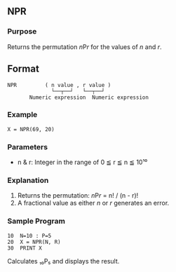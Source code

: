 ## NPR

### Purpose
Returns the permutation *n*P*r* for the values of *n* and *r*.

## Format
```basic
NPR         ( n value , r value )
              └──┬──┘   └──┬──┘ 
       Numeric expression  Numeric expression
```

### Example
```basic
X = NPR(69, 20)
```

### Parameters
 - n & r: Integer in the range of 0 ≦ r ≦ n ≦ 10¹⁰

### Explanation
1. Returns the permutation: *n*P*r* = n! / (n - r)!
2. A fractional value as either *n* or *r* generates an error.

### Sample Program
```basic
10  N=10 : P=5
20  X = NPR(N, R)
30  PRINT X
```
Calculates ₁₀P₅ and displays the result.


